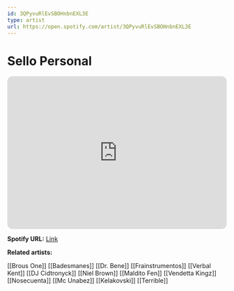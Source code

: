 ```yaml
---
id: 3QPyvuRlEvSBOHnbnEXL3E
type: artist
url: https://open.spotify.com/artist/3QPyvuRlEvSBOHnbnEXL3E
---
```

# Sello Personal

<iframe style="border-radius:12px" src="https://open.spotify.com/embed/artist/3QPyvuRlEvSBOHnbnEXL3E" width="100%" height="352" frameBorder="0" allowfullscreen="" allow="autoplay; clipboard-write; encrypted-media; fullscreen; picture-in-picture" loading="lazy"></iframe>

**Spotify URL:** [Link](https://open.spotify.com/artist/3QPyvuRlEvSBOHnbnEXL3E)

**Related artists:**

[[Brous One]]
[[Badesmanes]]
[[Dr. Bene]]
[[Frainstrumentos]]
[[Verbal Kent]]
[[DJ Cidtronyck]]
[[Niel Brown]]
[[Maldito Fen]]
[[Vendetta Kingz]]
[[Nosecuenta]]
[[Mc Unabez]]
[[Kelakovski]]
[[Terrible]]
